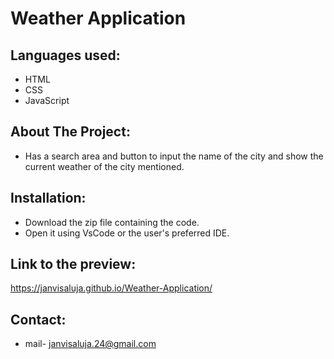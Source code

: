 # Weather Application

## Languages used:
- HTML
- CSS
- JavaScript
  
## About The Project:
- Has a search area and button to input the name of the city and show the current weather of the city mentioned.

## Installation:
- Download the zip file containing the code.
- Open it using VsCode or the user's preferred IDE.

## Link to the preview:
https://janvisaluja.github.io/Weather-Application/

## Contact:
- mail- janvisaluja.24@gmail.com